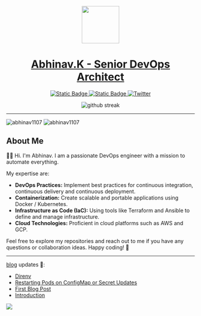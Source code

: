 <p align="center">
    <a href="https://abhinav.ltd">
        <picture>
            <source media="(prefers-color-scheme: dark)" srcset="https://abhinav.ltd/img/logo.webp">
            <img src="https://abhinav.ltd/img/logo.webp" height="100">
        </picture>
    <h1 align="center">Abhinav.K - Senior DevOps Architect</h1>
    </a>
</p>

<p align="center">
    <a href="https://abhinav.ltd">
        <img alt="Static Badge" src="https://img.shields.io/badge/-blog-blue?style=for-the-badge&logo=firefox&logoColor=%23fff&color=%23334460">
    </a>
    <a href="https://www.linkedin.com/in/abhinav1107/">
        <img alt="Static Badge" src="https://img.shields.io/badge/-%40abhinav1107-blue?style=for-the-badge&logo=linkedin&color=%231866be">
    </a>
    <a href="https://twitter.com/scott_mckendry">
        <img alt="Twitter" src="https://img.shields.io/badge/-%40abhinav1107-blue?style=for-the-badge&logo=x&color=%2315161e">
    </a>
</p>

<p align="center"> 
    <img alt="github streak" src="https://github-readme-stats.vercel.app/api?username=abhinav1107&show_icons=true&theme=transparent&include_all_commits=true">
</p>

***

<p> <img src="https://komarev.com/ghpvc/?username=abhinav1107&label=Profile%20views&color=0e75b6&style=flat" alt="abhinav1107" /> <img src="https://github.com/abhinav1107/abhinav1107/actions/workflows/recent.yml/badge.svg" alt="abhinav1107" /> </p>

## About Me
👋🏻 Hi. I'm Abhinav. I am a passionate DevOps engineer with a mission to automate everything.

My expertise are:
- **DevOps Practices:** Implement best practices for continuous integration, continuous delivery and continuous deployment.
- **Containerization:** Create scalable and portable applications using Docker / Kubernetes.
- **Infrastructure as Code (IaC):** Using tools like Terraform and Ansible to define and manage infrastructure.
- **Cloud Technologies:** Proficient in cloud platforms such as AWS and GCP.

Feel free to explore my repositories and reach out to me if you have any questions or collaboration ideas. Happy coding! 🚀

***

[blog](https://abhinav.ltd) updates 🔔:

<!-- BLOG-POST-LIST:START -->
- [Direnv](https://abhinav.ltd/posts/direnv/direnv/)
- [Restarting Pods on ConfigMap or Secret Updates](https://abhinav.ltd/posts/reloader/)
- [First Blog Post](https://abhinav.ltd/posts/hello/)
- [Introduction](https://abhinav.ltd/about/)
<!-- BLOG-POST-LIST:END -->


![](https://hit.yhype.me/github/profile?user_id=5916297)
